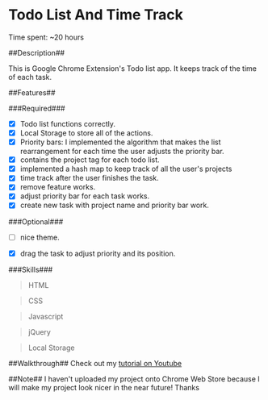 # Todo List And Time Track

Time spent: ~20 hours

##Description##

This is Google Chrome Extension's Todo list app. It keeps track of the time of each task. 

##Features##

###Required###

- [x] Todo list functions correctly.
- [x] Local Storage to store all of the actions.
- [x] Priority bars: I implemented the algorithm that makes the list rearrangement for each time the user 
adjusts the priority bar.
- [x] contains the project tag for each todo list.
- [x] implemented a hash map to keep track of all the user's projects
- [x] time track after the user finishes the task. 
- [x] remove feature works.
- [x] adjust priority bar for each task works.
- [x] create new task with project name and priority bar work.

###Optional###
- [ ] nice theme.
- [x] drag the task to adjust priority and its position.


###Skills###

> HTML

> CSS

> Javascript

> jQuery

> Local Storage

##Walkthrough##
Check out my [tutorial on Youtube](https://youtu.be/Sbi5Yw_ZkcQ)


##Note##
I haven't uploaded my project onto Chrome Web Store because I will make my project look nicer in the near future! Thanks

